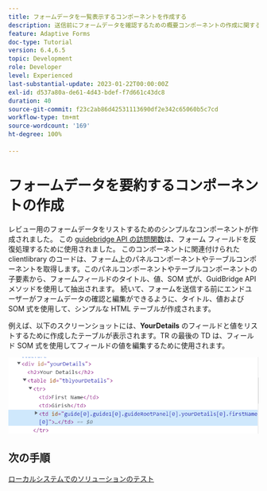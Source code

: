 ```yaml
---
title: フォームデータを一覧表示するコンポーネントを作成する
description: 送信前にフォームデータを確認するための概要コンポーネントの作成に関するチュートリアル。
feature: Adaptive Forms
doc-type: Tutorial
version: 6.4,6.5
topic: Development
role: Developer
level: Experienced
last-substantial-update: 2023-01-22T00:00:00Z
exl-id: d537a80a-de61-4d43-bdef-f7d661c43dc8
duration: 40
source-git-commit: f23c2ab86d42531113690df2e342c65060b5c7cd
workflow-type: tm+mt
source-wordcount: '169'
ht-degree: 100%

---
```


# フォームデータを要約するコンポーネントの作成

レビュー用のフォームデータをリストするためのシンプルなコンポーネントが作成されました。 この [guidebridge API の訪問関数](https://developer.adobe.com/experience-manager/reference-materials/6-5/forms/javascript-api/GuideBridge.html?q=visit)は、フォーム フィールドを反復処理するために使用されました。 このコンポーネントに関連付けられた clientlibrary のコードは、フォーム上のパネルコンポーネントやテーブルコンポーネントを取得します。このパネルコンポーネントやテーブルコンポーネントの子要素から、フォームフィールドのタイトル、値、SOM 式が、GuidBridge API メソッドを使用して抽出されます。 続いて、フォームを送信する前にエンドユーザーがフォームデータの確認と編集ができるように、タイトル、値および SOM 式を使用して、シンプルな HTML テーブルが作成されます。

例えば、以下のスクリーンショットには、**YourDetails** のフィールドと値をリストするために作成したテーブルが表示されます。TR の最後の TD は、フィールド SOM 式を使用してフィールドの値を編集するために使用されます。

![visit-func](assets/visit-function.png)

## 次の手順

[ローカルシステムでのソリューションのテスト](./deploy-on-your-system.md)
